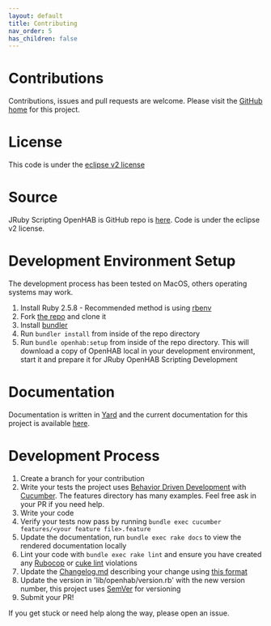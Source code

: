 ```yaml
---
layout: default
title: Contributing
nav_order: 5
has_children: false
---
```



# Contributions

Contributions, issues and pull requests are welcome.  Please visit the [GitHub home](https://github.com/boc-tothefuture/openhab-jruby) for this project. 


# License
This code is under the [eclipse v2 license](https://www.eclipse.org/legal/epl-2.0/)


# Source
JRuby Scripting OpenHAB is GitHub repo is [here](https://github.com/boc-tothefuture/openhab-jruby).  Code is under the eclipse v2 license.


# Development Environment Setup
The development process has been tested on MacOS, others operating systems may work. 

1. Install Ruby 2.5.8 - Recommended method is using [rbenv](https://github.com/rbenv/rbenv#installation)
2. Fork [the repo](https://github.com/boc-tothefuture/openhab-jruby) and clone it
3. Install [bundler](https://bundler.io/)
4. Run `bundler install` from inside of the repo directory
5. Run `bundle openhab:setup` from inside of the repo directory.  This will download a copy of OpenHAB local in your development environment, start it and prepare it for JRuby OpenHAB Scripting Development

# Documentation
Documentation is written in [Yard](https://yardoc.org/) and the current documentation for this project is available [here](../yard).


# Development Process
1. Create a branch for your contribution
2. Write your tests the project uses [Behavior Driven Development](https://en.wikipedia.org/wiki/Behavior-driven_development) with [Cucumber](https://cucumber.io/). The features directory has many examples.  Feel free ask in your PR if you need help.
3. Write your code
4. Verify your tests now pass by running `bundle exec cucumber features/<your feature file>.feature`
5. Update the documentation, run `bundle exec rake docs` to view the rendered documentation locally
6. Lint your code with `bundle exec rake lint` and ensure you have created any [Rubocop](https://github.com/rubocop-hq/rubocop)  or [cuke lint](https://github.com/enkessler/cuke_linter) violations
7. Update the [Changelog.md](https://github.com/boc-tothefuture/openhab-jruby/blob/main/CHANGELOG.md) describing your change using [this format](https://keepachangelog.com/en/1.0.0/)
8. Update the version in 'lib/openhab/version.rb' with the new version number, this project uses [SemVer](https://semver.org/) for versioning
9. Submit your PR!

If you get stuck or need help along the way, please open an issue.

